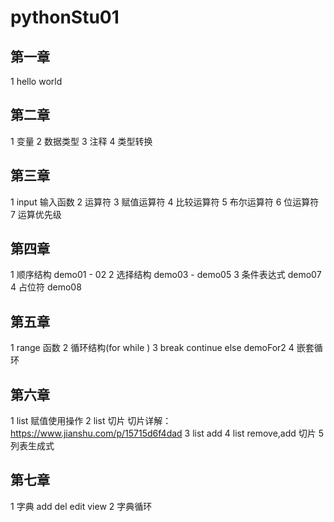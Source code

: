 # pythonStu01
## 第一章
1 hello world 

## 第二章
1 变量
2 数据类型
3 注释
4 类型转换

## 第三章
1 input 输入函数
2 运算符
3 赋值运算符
4 比较运算符
5 布尔运算符
6 位运算符
7 运算优先级

## 第四章
1 顺序结构 demo01 - 02 
2 选择结构 demo03 - demo05
3 条件表达式 demo07
4 占位符 demo08

## 第五章
1 range 函数 
2 循环结构(for while )
3 break continue else demoFor2
4 嵌套循环

## 第六章
1 list 赋值使用操作
2 list 切片
切片详解：https://www.jianshu.com/p/15715d6f4dad
3 list add 
4 list remove,add 切片
5 列表生成式

## 第七章
1 字典 add del edit view
2 字典循环